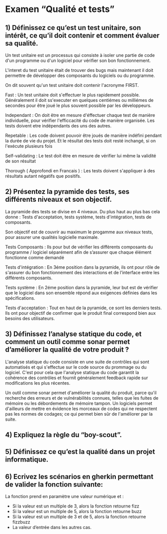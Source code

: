 # Examen “Qualité et tests”


## 1) Définissez ce qu’est un test unitaire, son intérêt, ce qu’il doit contenir et comment évaluer sa qualité.
Un test unitaire est un processus qui consiste à isoler une partie de code d'un programme ou d'un logiciel pour vérifier son bon fonctionnement. 

L'interet du test unitaire était de trouver des bugs mais maintenant il doit permettre de développer des composants du logiciels ou du programme.

On dit souvent qu'un test unitaire doit contenir l'acronyme FIRST.

Fast :  Un test unitaire doit s'effectuer le plus rapidement possible. Généralement il doit ss'executer en quelques centiémes ou milliémes de secondes pour être joué le plus souvent possible par les développeurs.

Independant : On doit être en mesure d'éffectuer chaque test de manière individuelle, pour vérifier l'efficcacité du code de manière organisée. Les tests doivent etre indépendants des uns des autres. 

Repetable : Les code doivent pouvoir être joués de manière indéfini pendant la durée de vie du projet. Et le résultat des tests doit resté inchangé, si on l'exécute plusieurs fois 

Self-validating : Le test doit être en mesure de vérifier lui même la validité de son résultat

Thorough ( Approfondi en Francais ) : Les tests doivent s'appliquer à des résultats autant négatifs que positifs. 

## 2) Présentez la pyramide des tests, ses différents niveaux et son objectif.

La pyramide des tests se divise en 4 niveaux. Du plus haut au plus bas cela donne : Tests d'acceptation, tests système, tests d'intégration, tests de composants. 

Son objectif est de couvrir au maximum le progamme aux niveaux tests, pour assurer une qualités logicielle maximale. 

Tests Composants : Ils pour but de vérifier les différents composants du programme / logiciel séparément afin de s’assurer que chaque élément fonctionne comme demandé

Tests d'intégration : En 3éme position dans la pyramide, ils ont pour rôle de s'assurer du bon fonctionnement des interactions et de l’interface entre les différents composants.

Tests système : En 2éme position dans la pyramide, leur but est de vérifier que le logiciel dans son ensemble répond aux exigences définies dans les spécifications.

Tests d'acceptation : Tout en haut de la pyramide, ce sont les derniers tests. Ils ont pour objectif de confirmer que le produit final correspond bien aux besoins des utilisateurs. 

## 3) Définissez l’analyse statique du code, et comment un outil comme sonar permet d’améliorer la qualité de votre produit ?

L'analyse statique du code consiste en une suite de contrôles qui sont automatisés et qui s'effectue sur le code source du prommage ou du logiciel. C'est pour cela que l'analyse statique du code garantit la cohérence des contrôles et fournit généralement feedback rapide sur  modifications les plus récentes. 

Un outil comme sonar permet d'améliorer la qualité du produit, parce qu'il recherche des erreurs et de vulnérabilités connues, telles que les fuites de mémoire ou les débordements de mémoire tampon. Un logiciels permet d'ailleurs de mettre en évidence les morceaux de codes qui ne respectent pas les normes de codages; ce qui permet bien sûr de l'améliorer par la suite.

## 4) Expliquez la règle du “boy-scout”.

## 5) Définissez ce qu’est la qualité dans un projet informatique.

## 6) Ecrivez les scénarios en gherkin permettant de valider la fonction suivante:
La fonction prend en paramètre une valeur numérique et :
* Si la valeur est un multiple de 3, alors la fonction retourne fizz
* Si la valeur est un multiple de 5, alors la fonction retourne buzz
* Si la valeur est un multiple de 3 et de 5, alors la fonction retourne fizzbuzz
* La valeur d’entrée dans les autres cas.
